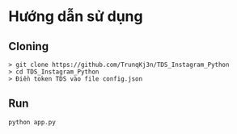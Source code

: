 # Hướng dẫn sử dụng 

## Cloning
```
> git clone https://github.com/TrunqKj3n/TDS_Instagram_Python
> cd TDS_Instagram_Python
> Điền token TDS vào file config.json
```
## Run
```
python app.py
```
